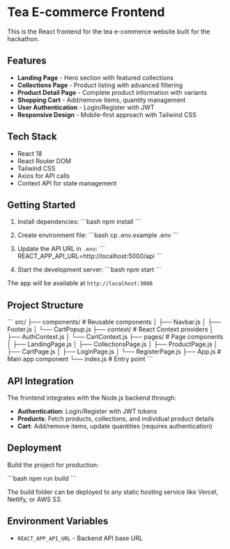 # Tea E-commerce Frontend

This is the React frontend for the tea e-commerce website built for the hackathon.

## Features

- **Landing Page** - Hero section with featured collections
- **Collections Page** - Product listing with advanced filtering
- **Product Detail Page** - Complete product information with variants
- **Shopping Cart** - Add/remove items, quantity management
- **User Authentication** - Login/Register with JWT
- **Responsive Design** - Mobile-first approach with Tailwind CSS

## Tech Stack

- React 18
- React Router DOM
- Tailwind CSS
- Axios for API calls
- Context API for state management

## Getting Started

1. Install dependencies:
\`\`\`bash
npm install
\`\`\`

2. Create environment file:
\`\`\`bash
cp .env.example .env
\`\`\`

3. Update the API URL in `.env`:
\`\`\`
REACT_APP_API_URL=http://localhost:5000/api
\`\`\`

4. Start the development server:
\`\`\`bash
npm start
\`\`\`

The app will be available at `http://localhost:3000`

## Project Structure

\`\`\`
src/
├── components/          # Reusable components
│   ├── Navbar.js
│   ├── Footer.js
│   └── CartPopup.js
├── context/            # React Context providers
│   ├── AuthContext.js
│   └── CartContext.js
├── pages/              # Page components
│   ├── LandingPage.js
│   ├── CollectionsPage.js
│   ├── ProductPage.js
│   ├── CartPage.js
│   ├── LoginPage.js
│   └── RegisterPage.js
├── App.js              # Main app component
└── index.js            # Entry point
\`\`\`

## API Integration

The frontend integrates with the Node.js backend through:

- **Authentication**: Login/Register with JWT tokens
- **Products**: Fetch products, collections, and individual product details
- **Cart**: Add/remove items, update quantities (requires authentication)

## Deployment

Build the project for production:

\`\`\`bash
npm run build
\`\`\`

The build folder can be deployed to any static hosting service like Vercel, Netlify, or AWS S3.

## Environment Variables

- `REACT_APP_API_URL` - Backend API base URL
